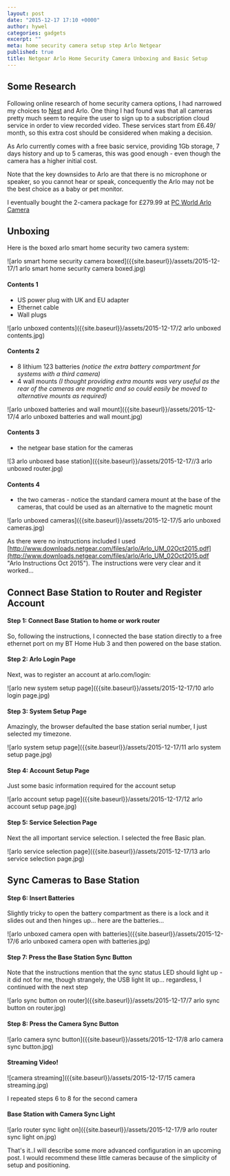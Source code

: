 ```yaml
---
layout: post
date: "2015-12-17 17:10 +0000"
author: hywel
categories: gadgets
excerpt: ""
meta: home security camera setup step Arlo Netgear
published: true
title: Netgear Arlo Home Security Camera Unboxing and Basic Setup
---
```


## Some Research

Following online research of home security camera options, I had narrowed my choices to [Nest](https://store.nest.com/uk/product/camera/) and Arlo.  One thing I had found was that all cameras pretty much seem to require the user to sign up to a subscription cloud service in order to view recorded video.  These services start from  £6.49/ month, so this extra cost should be considered when making a decision.

As Arlo currently comes with a free basic service, providing 1Gb storage, 7 days history and up to 5 cameras, this was good enough - even though the camera has a higher initial cost.  

Note that the key downsides to Arlo are that there is no microphone or speaker, so you cannot hear or speak, concequently the Arlo may not be the best choice  as a baby or pet monitor.

I eventually bought the 2-camera package for £279.99 at [PC World Arlo Camera](http://www.pcworld.co.uk/gbuk/smart-tech/smart-tech/smart-home/smart-home-monitoring-and-power/netgear-arlo-smart-home-security-system-10125398-pdt.html?gclid=CjwKEAiA18mzBRCo1e_-y_KLpXISJACEsANGZ_90KxxzCCYcAMPsuoIdvKzYpJ5t-Tzy4RiGtLZ2ZxoCzrfw_wcB&srcid=198&cmpid=ppc~gg~~~Exact&mctag=gg_goog_7904&s_kwcid=AL!3391!3!68396508140!!!g!114416079860!&istCompanyId=9a35962d-802d-4e67-9721-0a3328ca1f02&istItemId=ltpxmmqxr&istBid=tztx&ef_id=VgB68AAAAda8ZfDl:20151217142418:s)

## Unboxing
Here is the boxed arlo smart home security two camera system:

![arlo smart home security camera boxed]({{site.baseurl}}/assets/2015-12-17/1 arlo smart home security camera boxed.jpg)

#### Contents 1
- US power plug with UK and EU adapter
- Ethernet cable
- Wall plugs

![arlo unboxed contents]({{site.baseurl}}/assets/2015-12-17/2 arlo unboxed contents.jpg)

#### Contents 2
- 8 lithium 123 batteries _(notice the extra battery compartment for systems with a third camera)_
- 4 wall mounts _(I thought providing extra mounts was very useful as the rear of the cameras are magnetic and so could easily be moved to alternative mounts as required)_

![arlo unboxed batteries and wall mount]({{site.baseurl}}/assets/2015-12-17/4 arlo unboxed batteries and wall mount.jpg)

#### Contents 3
- the netgear base station for the cameras

![3 arlo unboxed base station]({{site.baseurl}}/assets/2015-12-17//3 arlo unboxed router.jpg)

#### Contents 4
- the two cameras - notice the standard camera mount at the base of the cameras, that could be used as an alternative to the magnetic mount

![arlo unboxed cameras]({{site.baseurl}}/assets/2015-12-17/5 arlo unboxed cameras.jpg)

As there were no instructions included I used [http://www.downloads.netgear.com/files/arlo/Arlo_UM_02Oct2015.pdf](http://www.downloads.netgear.com/files/arlo/Arlo_UM_02Oct2015.pdf "Arlo Instructions Oct 2015").  The instructions were very clear and it worked...

## Connect Base Station to Router and Register Account

#### Step 1: Connect Base Station to home or work router
So, following the instructions, I connected the base station directly to a free ethernet port on my BT Home Hub 3 and then powered on the base station.

#### Step 2: Arlo Login Page
Next, was to register an account at arlo.com/login:

![arlo new system setup page]({{site.baseurl}}/assets/2015-12-17/10 arlo login page.jpg)

#### Step 3: System Setup Page
Amazingly, the browser defaulted the base station serial number, I just selected my timezone.

![arlo system setup page]({{site.baseurl}}/assets/2015-12-17/11 arlo system setup page.jpg)

#### Step 4: Account Setup Page
Just some basic information required for the account setup

![arlo account setup page]({{site.baseurl}}/assets/2015-12-17/12 arlo account setup page.jpg)

#### Step 5: Service Selection Page
Next the all important service selection.  I selected the free Basic plan.

![arlo service selection page]({{site.baseurl}}/assets/2015-12-17/13 arlo service selection page.jpg)

## Sync Cameras to Base Station

#### Step 6: Insert Batteries
Slightly tricky to open the battery compartment as there is a lock and it slides out and then hinges up... here are the batteries...

![arlo unboxed camera open with batteries]({{site.baseurl}}/assets/2015-12-17/6 arlo unboxed camera open with batteries.jpg)

#### Step 7: Press the Base Station Sync Button
Note that the instructions mention that the sync status LED should light up - it did not for me, though strangely, the USB light lit up... regardless, I continued with the next step

![arlo sync button on router]({{site.baseurl}}/assets/2015-12-17/7 arlo sync button on router.jpg)

#### Step 8: Press the Camera Sync Button

![arlo camera sync button]({{site.baseurl}}/assets/2015-12-17/8 arlo camera sync button.jpg)

#### Streaming Video!

![camera streaming]({{site.baseurl}}/assets/2015-12-17/15 camera streaming.jpg)

I repeated steps 6 to 8 for the second camera

#### Base Station with Camera Sync Light

![arlo router sync light on]({{site.baseurl}}/assets/2015-12-17/9 arlo router sync light on.jpg)

That's it..I will describe some more advanced configuration in an upcoming post.  I would recommend these little cameras because of the simplicity of setup and positioning.
